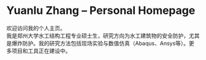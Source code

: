 # Yuanlu Zhang – Personal Homepage

欢迎访问我的个人主页。  
我是郑州大学水工结构工程专业硕士生，研究方向为水工建筑物的安全防护，尤其是爆炸防护。我的研究方法包括现场实验与数值仿真（Abaqus、Ansys等）。更多项目和工具正在建设中。
